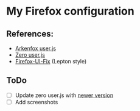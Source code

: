 # My Firefox configuration

## References:
- [Arkenfox user.js](https://github.com/arkenfox/user.js)
- [Zero user.js](https://pastebin.com/2gJtp1im)
- [Firefox-UI-Fix](https://github.com/black7375/Firefox-UI-Fix) (Lepton style)

## ToDo
- [ ] Update zero user.js with [newer version](https://pastebin.com/UHHnJ608)
- [ ] Add screenshots
